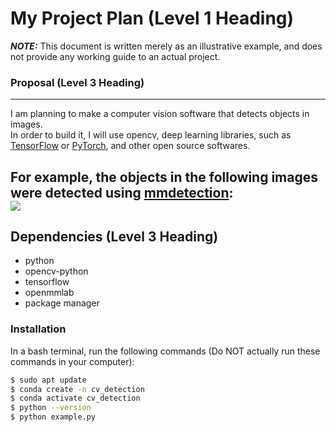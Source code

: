 # My Project Plan (Level 1 Heading)

***NOTE:*** This document is written merely as an illustrative example, and does not provide any working guide to an actual project.

### Proposal (Level 3 Heading)
---
I am planning to make a computer vision software that detects objects in images.  
In order to build it, I will use opencv, deep learning libraries, such as [TensorFlow](https://www.tensorflow.org/) or [PyTorch](https://pytorch.org/), and other open source softwares.

For example, the objects in the following images were detected using [mmdetection](https://github.com/open-mmlab/mmdetection):  
![](https://user-images.githubusercontent.com/12907710/137271636-56ba1cd2-b110-4812-8221-b4c120320aa9.png)  
---

## Dependencies (Level 3 Heading)
- python
- opencv-python
- tensorflow
- openmmlab
- package manager

### Installation  
In a bash terminal, run the following commands (Do NOT actually run these commands in
your computer):  
```sh
$ sudo apt update
$ conda create -n cv_detection
$ conda activate cv_detection
$ python --version
$ python example.py
```
